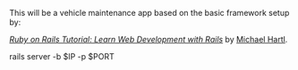 This will be a vehicle maintenance app based on the basic framework setup by:

[*Ruby on Rails Tutorial:
Learn Web Development with Rails*](http://www.railstutorial.org/)
by [Michael Hartl](http://www.michaelhartl.com/).

rails server -b $IP -p $PORT